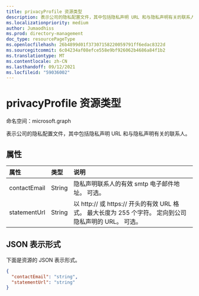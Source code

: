 ```yaml
---
title: privacyProfile 资源类型
description: 表示公司的隐私配置文件，其中包括隐私声明 URL 和与隐私声明有关的联系人。
ms.localizationpriority: medium
author: Jumaodhiss
ms.prod: directory-management
doc_type: resourcePageType
ms.openlocfilehash: 26b4899d01f37307158220059791ff6edac8322d
ms.sourcegitcommit: 6c04234af08efce558e9bf926062b4686a84f1b2
ms.translationtype: MT
ms.contentlocale: zh-CN
ms.lasthandoff: 09/12/2021
ms.locfileid: "59036002"
---
```

# <a name="privacyprofile-resource-type"></a>privacyProfile 资源类型

命名空间：microsoft.graph

表示公司的隐私配置文件，其中包括隐私声明 URL 和与隐私声明有关的联系人。

## <a name="properties"></a>属性
| 属性   | 类型|说明|
|:---------------|:--------|:----------|
|contactEmail|String| 隐私声明联系人的有效 smtp 电子邮件地址。 可选。|
|statementUrl|String| 以 http:// 或 https:// 开头的有效 URL 格式。 最大长度为 255 个字符。 定向到公司隐私声明的 URL。 可选。|

## <a name="json-representation"></a>JSON 表示形式

下面是资源的 JSON 表示形式。

<!-- {
  "blockType": "resource",
  "optionalProperties": [

  ],
  "@odata.type": "microsoft.graph.privacyProfile"
}-->

```json
{
  "contactEmail": "string",
  "statementUrl": "string"
}
```

